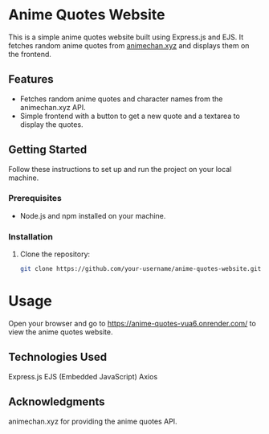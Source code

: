 # Anime Quotes Website

This is a simple anime quotes website built using Express.js and EJS. It fetches random anime quotes from [animechan.xyz](https://animechan.xyz/api/random) and displays them on the frontend.

## Features

- Fetches random anime quotes and character names from the animechan.xyz API.
- Simple frontend with a button to get a new quote and a textarea to display the quotes.

## Getting Started

Follow these instructions to set up and run the project on your local machine.

### Prerequisites

- Node.js and npm installed on your machine.

### Installation

1. Clone the repository:

   ```bash
   git clone https://github.com/your-username/anime-quotes-website.git

# Usage
Open your browser and go to https://anime-quotes-vua6.onrender.com/ to view the anime quotes website.


## Technologies Used
Express.js
EJS (Embedded JavaScript)
Axios

## Acknowledgments
animechan.xyz for providing the anime quotes API.

